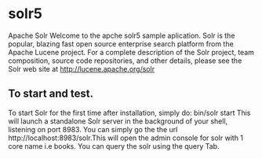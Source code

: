 # solr5
Apache Solr 
Welcome to the apche solr5 sample aplication.
Solr is the popular, blazing fast open source enterprise search platform
from the Apache Lucene project.
For a complete description of the Solr project, team composition, source
code repositories, and other details, please see the Solr web site at
http://lucene.apache.org/solr
## To start and test.
To start Solr for the first time after installation, simply do:
bin/solr start
This will launch a standalone Solr server in the background of your shell,
listening on port 8983. 
You can simply go the the url http://localhost:8983/solr.This will open the 
admin console for solr with 1 core name i.e books.
You can query the solr using the query Tab.
#
